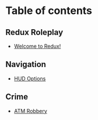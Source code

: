 # Table of contents

## Redux Roleplay

* [Welcome to Redux!](README.md)

## Navigation

* [HUD Options](navigation/hud.md)

## Crime

* [ATM Robbery](crime/atmrobbery.md)